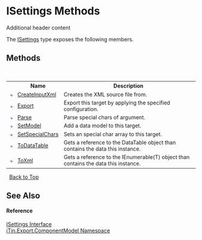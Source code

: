 # ISettings Methods
Additional header content 

The <a href="T_iTin_Export_ComponentModel_ISettings">ISettings</a> type exposes the following members.


## Methods
&nbsp;<table><tr><th></th><th>Name</th><th>Description</th></tr><tr><td>![Public method](media/pubmethod.gif "Public method")</td><td><a href="M_iTin_Export_ComponentModel_ISettings_CreateInputXml">CreateInputXml</a></td><td>
Creates the XML source file from.</td></tr><tr><td>![Public method](media/pubmethod.gif "Public method")</td><td><a href="M_iTin_Export_ComponentModel_ISettings_Export">Export</a></td><td>
Export this target by applying the specified configuration.</td></tr><tr><td>![Public method](media/pubmethod.gif "Public method")</td><td><a href="M_iTin_Export_ComponentModel_ISettings_Parse">Parse</a></td><td>
Parse special chars of argument.</td></tr><tr><td>![Public method](media/pubmethod.gif "Public method")</td><td><a href="M_iTin_Export_ComponentModel_ISettings_SetModel">SetModel</a></td><td>
Add a data model to this target.</td></tr><tr><td>![Public method](media/pubmethod.gif "Public method")</td><td><a href="M_iTin_Export_ComponentModel_ISettings_SetSpecialChars">SetSpecialChars</a></td><td>
Sets an special char array to this target.</td></tr><tr><td>![Public method](media/pubmethod.gif "Public method")</td><td><a href="M_iTin_Export_ComponentModel_ISettings_ToDataTable">ToDataTable</a></td><td>
Gets a reference to the DataTable object than contains the data this instance.</td></tr><tr><td>![Public method](media/pubmethod.gif "Public method")</td><td><a href="M_iTin_Export_ComponentModel_ISettings_ToXml">ToXml</a></td><td>
Gets a reference to the IEnumerable(T) object than contains the data this instance.</td></tr></table>&nbsp;
<a href="#isettings-methods">Back to Top</a>

## See Also


#### Reference
<a href="T_iTin_Export_ComponentModel_ISettings">ISettings Interface</a><br /><a href="N_iTin_Export_ComponentModel">iTin.Export.ComponentModel Namespace</a><br />